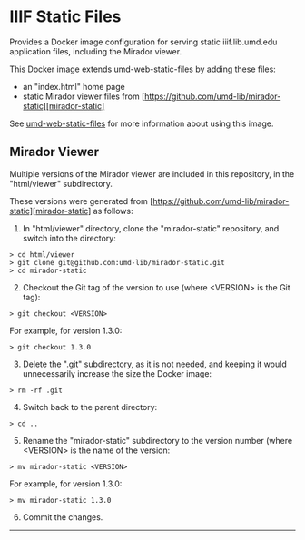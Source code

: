 # IIIF Static Files

Provides a Docker image configuration for serving static iiif.lib.umd.edu
application files, including the Mirador viewer.

This Docker image extends umd-web-static-files by adding these files:

* an "index.html" home page
* static Mirador viewer files from
  [https://github.com/umd-lib/mirador-static][mirador-static]

See [umd-web-static-files][umd-web-static-files] for more information about
using this image.

## Mirador Viewer

Multiple versions of the Mirador viewer are included in this repository, in the
"html/viewer" subdirectory.

These versions were generated from
[https://github.com/umd-lib/mirador-static][mirador-static] as follows:

1) In "html/viewer" directory, clone the "mirador-static" repository, and
switch into the directory:

```
> cd html/viewer
> git clone git@github.com:umd-lib/mirador-static.git
> cd mirador-static
```

2) Checkout the Git tag of the version to use (where \<VERSION> is the Git tag):

```
> git checkout <VERSION>
```

For example, for version 1.3.0:

```
> git checkout 1.3.0
```

3) Delete the ".git" subdirectory, as it is not needed, and keeping it would
unnecessarily increase the size the Docker image:

```
> rm -rf .git
```

4) Switch back to the parent directory:

```
> cd ..
```

5) Rename the "mirador-static" subdirectory to the version number (where
\<VERSION> is the name of the version:

```
> mv mirador-static <VERSION>
```

For example, for version 1.3.0:

```
> mv mirador-static 1.3.0
```

6) Commit the changes.

---
[mirador-static]: https://github.com/umd-lib/mirador-static
[umd-web-static-files]: https://github.com/umd-lib/umd-web-static-files